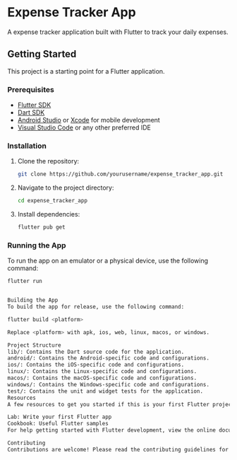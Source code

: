 # Expense Tracker App

A expense tracker application built with Flutter to track your daily expenses.

## Getting Started

This project is a starting point for a Flutter application.

### Prerequisites

- [Flutter SDK](https://flutter.dev/docs/get-started/install)
- [Dart SDK](https://dart.dev/get-dart)
- [Android Studio](https://developer.android.com/studio) or [Xcode](https://developer.apple.com/xcode/) for mobile development
- [Visual Studio Code](https://code.visualstudio.com/) or any other preferred IDE

### Installation

1. Clone the repository:
   ```sh
   git clone https://github.com/yourusername/expense_tracker_app.git
   ```
2. Navigate to the project directory:
   ```sh
   cd expense_tracker_app
   ```
3. Install dependencies:
   ```sh
   flutter pub get
   ```

### Running the App

To run the app on an emulator or a physical device, use the following command:

```sh
flutter run


Building the App
To build the app for release, use the following command:

flutter build <platform>

Replace <platform> with apk, ios, web, linux, macos, or windows.

Project Structure
lib/: Contains the Dart source code for the application.
android/: Contains the Android-specific code and configurations.
ios/: Contains the iOS-specific code and configurations.
linux/: Contains the Linux-specific code and configurations.
macos/: Contains the macOS-specific code and configurations.
windows/: Contains the Windows-specific code and configurations.
test/: Contains the unit and widget tests for the application.
Resources
A few resources to get you started if this is your first Flutter project:

Lab: Write your first Flutter app
Cookbook: Useful Flutter samples
For help getting started with Flutter development, view the online documentation, which offers tutorials, samples, guidance on mobile development, and a full API reference.

Contributing
Contributions are welcome! Please read the contributing guidelines for more information.
```
